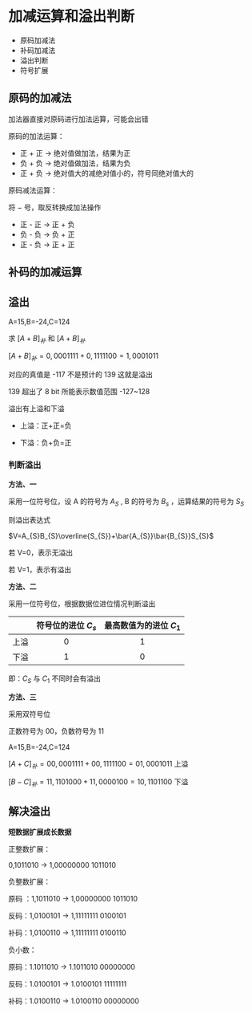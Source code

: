 # 加减运算和溢出判断

- 原码加减法
- 补码加减法
- 溢出判断
- 符号扩展

## 原码的加减法

加法器直接对原码进行加法运算，可能会出错

原码的加法运算：

- 正 + 正 $\rightarrow$ 绝对值做加法，结果为正
- 负 + 负 $\rightarrow$ 绝对值做加法，结果为负
- 正 + 负 $\rightarrow$ 绝对值大的减绝对值小的，符号同绝对值大的

原码减法运算：

将 $-$ 号，取反转换成加法操作

- 正 - 正 $\rightarrow$ 正 + 负
- 负 - 负 $\rightarrow$ 负 + 正
- 正 - 负 $\rightarrow$ 正 + 正

## 补码的加减运算

## 溢出

A=15,B=-24,C=124

求 $[A+B]_{补}$ 和 $[A+B]_{补}$

$[A+B]_{补}=0,0001111+0,1111100=1,0001011$

对应的真值是 -117 不是预计的 139 这就是溢出

139 超出了 8 bit 所能表示数值范围 -127~128

溢出有上溢和下溢

- 上溢：正+正=负

- 下溢：负+负=正

### 判断溢出

**方法、一**

采用一位符号位，设 A 的符号为 $A_{S}$ , B 的符号为 $B_{s}$ ，运算结果的符号为 $S_{S}$ 

则溢出表达式

$V=A_{S}B_{S}\overline{S_{S}}+\bar{A_{S}}\bar{B_{S}}S_{S}$

若 V=0，表示无溢出

若 V=1，表示有溢出

**方法、二**

采用一位符号位，根据数据位进位情况判断溢出

| | 符号位的进位 $C_{s}$| 最高数值为的进位 $C_{1}$|
|-|:--------------:|:-----:|
|上溢|0|1|
下溢|1|0|

即：$C_{S}$ 与 $C_{1}$ 不同时会有溢出

**方法、三**

采用双符号位

正数符号为 00，负数符号为 11

A=15,B=-24,C=124

$[A+C]_{补}=00,0001111+00,1111100=01,0001011$ 上溢

$[B-C]_{补}=11,1101000+11,0000100=10,1101100$ 下溢

## 解决溢出

**短数据扩展成长数据**

正整数扩展：

0,1011010 $\rightarrow$ 1,00000000 1011010

负整数扩展：


原码 ：1,1011010 $\rightarrow$ 1,00000000 1011010

反码：1,0100101 $\rightarrow$ 1,11111111 0100101

补码：1,0100110 $\rightarrow$ 1,11111111 0100110

负小数：

原码：1.1011010 $\rightarrow$ 1.1011010 00000000

反码：1.0100101 $\rightarrow$ 1.0100101 11111111

补码：1.0100110 $\rightarrow$ 1.0100110 00000000